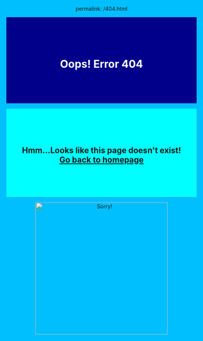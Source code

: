 permalink: /404.html
<!DOCTYPE html>
<html lang="en-US" style="font-family:georgia;background-color:deepskyblue;text-align:center">
<div style="background-color:darkblue">
<body>
<pre><h6>                      </h6></pre>
<h1 style="color:white">Oops! Error 404</h1>
<pre><h6>                      </h6></pre>
</body>
</div>
<div style="background-color:aqua">
<body>
<pre><h6>                      </h6></pre>
<h2>Hmm...Looks like this page doesn't exist!<br><a href="https://adityasingh1.github.io">Go back to homepage</a></h2>
<pre><h6>                      </h6></pre>
</body>
</div>
<body>
<img src="adityasingh1.github.io/images/Error404.jpg" alt="Sorry!" width=350 height=350>
</body>
